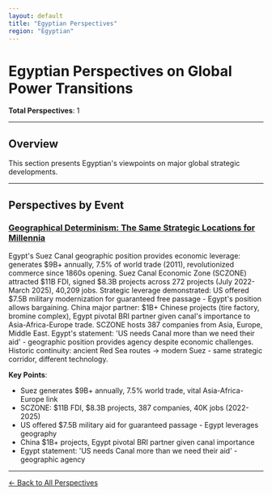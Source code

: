 ```yaml
---
layout: default
title: "Egyptian Perspectives"
region: "Egyptian"
---
```


# Egyptian Perspectives on Global Power Transitions

**Total Perspectives**: 1

---

## Overview

This section presents Egyptian's viewpoints on major global strategic developments.

---

## Perspectives by Event

### [Geographical Determinism: The Same Strategic Locations for Millennia](/events/geographical-determinism-the-same-strategic-locations-for-millennia)

Egypt's Suez Canal geographic position provides economic leverage: generates $9B+ annually, 7.5% of world trade (2011), revolutionized commerce since 1860s opening. Suez Canal Economic Zone (SCZONE) attracted $11B FDI, signed $8.3B projects across 272 projects (July 2022-March 2025), 40,209 jobs. Strategic leverage demonstrated: US offered $7.5B military modernization for guaranteed free passage - Egypt's position allows bargaining. China major partner: $1B+ Chinese projects (tire factory, bromine complex), Egypt pivotal BRI partner given canal's importance to Asia-Africa-Europe trade. SCZONE hosts 387 companies from Asia, Europe, Middle East. Egypt's statement: 'US needs Canal more than we need their aid' - geographic position provides agency despite economic challenges. Historic continuity: ancient Red Sea routes → modern Suez - same strategic corridor, different technology.

**Key Points**:
- Suez generates $9B+ annually, 7.5% world trade, vital Asia-Africa-Europe link
- SCZONE: $11B FDI, $8.3B projects, 387 companies, 40K jobs (2022-2025)
- US offered $7.5B military aid for guaranteed passage - Egypt leverages geography
- China $1B+ projects, Egypt pivotal BRI partner given canal importance
- Egypt statement: 'US needs Canal more than we need their aid' - geographic agency

---


[← Back to All Perspectives](/perspectives/)
